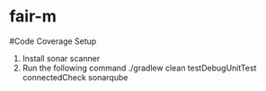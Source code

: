 # fair-m
#Code Coverage Setup
1. Install sonar scanner
2. Run the following command ./gradlew clean testDebugUnitTest connectedCheck sonarqube    
